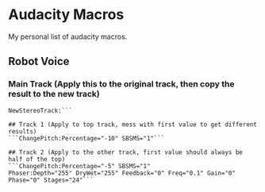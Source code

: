 # Audacity Macros
My personal list of audacity macros.

## Robot Voice
### Main Track (Apply this to the original track, then copy the result to the new track)
```BassAndTreble:Bass="15" Gain="1" Link_Sliders="0" Treble="0"
NewStereoTrack:```

## Track 1 (Apply to top track, mess with first value to get different results)
```ChangePitch:Percentage="-10" SBSMS="1"```

## Track 2 (Apply to the other track, first value should always be half of the top)
```ChangePitch:Percentage="-5" SBSMS="1"
Phaser:Depth="255" DryWet="255" Feedback="0" Freq="0.1" Gain="0" Phase="0" Stages="24"```

